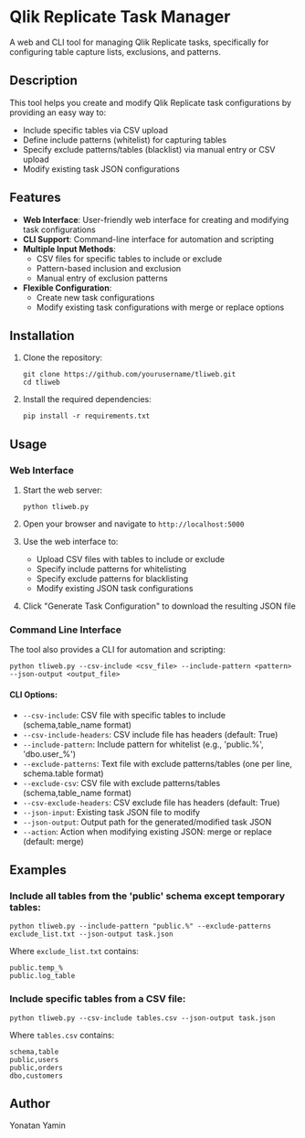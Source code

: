 # Qlik Replicate Task Manager

A web and CLI tool for managing Qlik Replicate tasks, specifically for configuring table capture lists, exclusions, and patterns.

## Description

This tool helps you create and modify Qlik Replicate task configurations by providing an easy way to:
- Include specific tables via CSV upload
- Define include patterns (whitelist) for capturing tables
- Specify exclude patterns/tables (blacklist) via manual entry or CSV upload
- Modify existing task JSON configurations

## Features

- **Web Interface**: User-friendly web interface for creating and modifying task configurations
- **CLI Support**: Command-line interface for automation and scripting
- **Multiple Input Methods**:
  - CSV files for specific tables to include or exclude
  - Pattern-based inclusion and exclusion
  - Manual entry of exclusion patterns
- **Flexible Configuration**:
  - Create new task configurations
  - Modify existing task configurations with merge or replace options

## Installation

1. Clone the repository:
   ```
   git clone https://github.com/yourusername/tliweb.git
   cd tliweb
   ```

2. Install the required dependencies:
   ```
   pip install -r requirements.txt
   ```

## Usage

### Web Interface

1. Start the web server:
   ```
   python tliweb.py
   ```

2. Open your browser and navigate to `http://localhost:5000`

3. Use the web interface to:
   - Upload CSV files with tables to include or exclude
   - Specify include patterns for whitelisting
   - Specify exclude patterns for blacklisting
   - Modify existing JSON task configurations

4. Click "Generate Task Configuration" to download the resulting JSON file

### Command Line Interface

The tool also provides a CLI for automation and scripting:

```
python tliweb.py --csv-include <csv_file> --include-pattern <pattern> --json-output <output_file>
```

#### CLI Options:

- `--csv-include`: CSV file with specific tables to include (schema,table_name format)
- `--csv-include-headers`: CSV include file has headers (default: True)
- `--include-pattern`: Include pattern for whitelist (e.g., 'public.%', 'dbo.user_%')
- `--exclude-patterns`: Text file with exclude patterns/tables (one per line, schema.table format)
- `--exclude-csv`: CSV file with exclude patterns/tables (schema,table_name format)
- `--csv-exclude-headers`: CSV exclude file has headers (default: True)
- `--json-input`: Existing task JSON file to modify
- `--json-output`: Output path for the generated/modified task JSON
- `--action`: Action when modifying existing JSON: merge or replace (default: merge)

## Examples

### Include all tables from the 'public' schema except temporary tables:

```
python tliweb.py --include-pattern "public.%" --exclude-patterns exclude_list.txt --json-output task.json
```

Where `exclude_list.txt` contains:
```
public.temp_%
public.log_table
```

### Include specific tables from a CSV file:

```
python tliweb.py --csv-include tables.csv --json-output task.json
```

Where `tables.csv` contains:
```
schema,table
public,users
public,orders
dbo,customers
```

## Author

Yonatan Yamin
